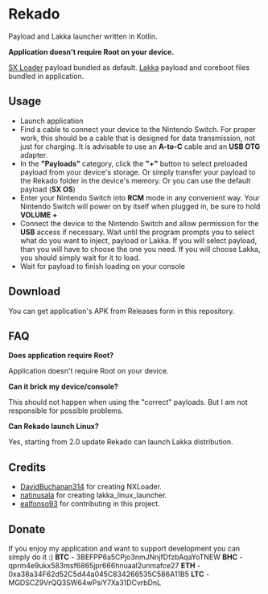 # Rekado
Payload and Lakka launcher written in Kotlin. 

**Application doesn't require Root on your device.**

[SX Loader](https://sx.xecuter.com/) payload bundled as default.
[Lakka](https://github.com/lakka-switch/boot-scripts/tree/master/payloads) payload and coreboot files bundled in application.

## Usage
* Launch application
* Find a cable to connect your device to the Nintendo Switch. For proper work, this should be a cable that is designed for data transmission, not just for charging. It is advisable to use an **A-to-C** cable and an **USB OTG** adapter.
* In the **"Payloads"** category, click the **"+"** button to select preloaded payload from your device's storage. Or simply transfer your payload to the Rekado folder in the device's memory. Or you can use the default payload (**SX OS**)
* Enter your Nintendo Switch into **RCM** mode in any convenient way. Your Nintendo Switch will power on by itself when plugged in, be sure to hold **VOLUME +**
* Connect the device to the Nintendo Switch and allow permission for the **USB** access if necessary. Wait until the program prompts you to select what do you want to inject, payload or Lakka. If you will select payload, than you will have to choose the one you need. If you will choose Lakka, you should simply wait for it to load.
* Wait for payload to finish loading on your console

## Download
You can get application's APK from Releases form in this repository.

## FAQ
**Does application require Root?**

Application doesn't require Root on your device.

**Can it brick my device/console?**

This should not happen when using the "correct" payloads. But I am not responsible for possible problems.

**Can Rekado launch Linux?**

Yes, starting from 2.0 update Rekado can launch Lakka distribution.

## Credits
* [DavidBuchanan314](https://github.com/DavidBuchanan314) for creating NXLoader.
* [natinusala](https://github.com/natinusala) for creating lakka_linux_launcher.
* [ealfonso93](https://github.com/ealfonso93) for contributing in this project.

## Donate
If you enjoy my application and want to support development you can simply do it :)
**BTC** - 3BEFPP6a5CPjo3nmJNnjfDfzbAqaYoTNEW
**BHC** - qprm4e9ukx583msf6865jpr666hnuaal2unmafce27
**ETH** - 0xa38a34F62d52C5d44a045C834266535C586A11B5
**LTC** - MGDSCZ9VrQQ3SW64wPsiY7Xa31DCvrbDnL